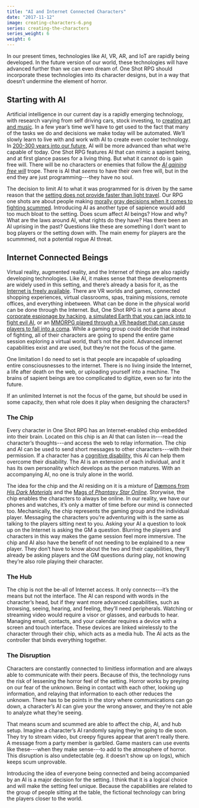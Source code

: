 ```yaml
---
title: "AI and Internet Connected Characters"
date: "2017-11-12"
image: creating-characters-6.png
series: creating-the-characters
series_weight: 6
weight: 6
---
```


In our present times, technologies like AI, VR, AR, and IoT are rapidly being developed. In the future version of our world, these technologies will have advanced further than we can even dream of. One Shot RPG should incorporate these technologies into its character designs, but in a way that doesn’t undermine the element of horror.<!--more-->

## Starting with AI
Artificial intelligence in our current day is a rapidly emerging technology, with research varying from self driving cars, stock investing, to [creating art and music](https://magenta.tensorflow.org/). In a few year’s time we’ll have to get used to the fact that many of the tasks we do and decisions we make today will be automated. We’ll slowly learn to live with and work with AI to create even cooler technology. In [200-300 years into our future](/blog/creating-the-setting/technology-and-the-military/#timeframe), AI will be more advanced than what we’re capable of today. One Shot RPG features AI that can mimic a sapient being, and at first glance passes for a living thing. But what it cannot do is gain free will. There will be no characters or enemies that follow the _[AI gaining free will](http://tvtropes.org/pmwiki/pmwiki.php/Main/GrewBeyondTheirProgramming)_ trope. There is AI that _seems_ to have their own free will, but in the end they are just programming---they have no soul.

The decision to limit AI to what it was programmed for is driven by the same reason that the [setting does not provide faster than light travel](/blog/creating-the-setting/better-elevator-pitch/#flaw-no-focus-on-small-scale-problems). Our RPG one shots are about people making [morally gray decisions when it comes to fighting scummed](/blog/creating-the-setting/better-elevator-pitch/#giving-the-characters-reason). Introducing AI as another type of sapience would add too much bloat to the setting. Does scum affect AI beings? How and why? What are the laws around AI, what rights do they have? Has there been an AI uprising in the past? Questions like these are something I don’t want to bog players or the setting down with. The main enemy for players are the scummmed, not a potential rogue AI threat.

## Internet Connected Beings
Virtual reality, augmented reality, and the Internet of things are also rapidly developing technologies. Like AI, it makes sense that these developments are widely used in this setting, and there’s already a basis for it, as the [Internet is freely available](/blog/creating-the-setting/technology-and-the-military/#internet). There are VR worlds and games, connected shopping experiences, virtual classrooms, spas, training missions, remote offices, and everything inbetween. What can be done in the physical world can be done through the Internet. But, One Shot RPG is not a game about [corporate espionage by hacking](http://www.shadowrun.com/what-is-shadowrun/), [a simulated Earth that you can jack into to fight evil AI](https://en.wikipedia.org/wiki/The_Matrix), or an [MMORPG played through a VR headset that can cause players to fall into a coma](http://tvtropes.org/pmwiki/pmwiki.php/Franchise/DotHack). While a gaming group could decide that instead of fighting, all of their characters are going to spend the entire game session exploring a virtual world, that’s not the point. Advanced internet capabilities exist and are used, but they’re not the focus of the game.

One limitation I do need to set is that people are incapable of uploading entire consciousnesses to the internet. There is no living inside the Internet, a life after death on the web, or uploading yourself into a machine. The brains of sapient beings are too complicated to digitize, even so far into the future.

If an unlimited Internet is not the focus of the game, but should be used in some capacity, then what role does it play when designing the characters?

### The Chip
Every character in One Shot RPG has an Internet-enabled chip embedded into their brain. Located on this chip is an AI that can listen in---read the character’s thoughts---and access the web to relay information. The chip and AI can be used to send short messages to other characters---with their permission. If a character has a [cognitive disability](/blog/creating-the-characters/diversity-goals/#disability-and-mental-illness), this AI can help them overcome their disability. The AI is an extension of each individual, and it has its own personality which develops as the person matures. With an accompanying AI, no one is truly alone in the world.

The idea for the chip and the AI residing on it is a mixture of [Dæmons from _His Dark Materials_](http://tvtropes.org/pmwiki/pmwiki.php/Literature/HisDarkMaterials) and the [Mags of _Phantasy Star Online_](http://tvtropes.org/pmwiki/pmwiki.php/VideoGame/PhantasyStarOnline). Storywise, the chip enables the characters to always be online. In our reality, we have our phones and watches, it’s only a matter of time before our mind is connected too. Mechanically, the chip represents the gaming group and the individual player. Messaging the characters you’re adventuring with is the same as talking to the players sitting next to you. Asking your AI a question to look up on the Internet is asking the GM a question. Blurring the players and characters in this way makes the game session feel more immersive. The chip and AI also have the benefit of not needing to be explained to a new player. They don’t have to know about the two and their capabilities, they’ll already be asking players and the GM questions during play, not knowing they’re also role playing their character.

### The Hub
The chip is not the be-all of Internet access. It only connects---it’s the means but not the interface. The AI can respond with words in the character’s head, but if they want more advanced capabilities, such as browsing, seeing, hearing, and feeling, they’ll need peripherals. Watching or streaming video would require a visor or glasses, and earbuds to hear. Managing email, contacts, and your calendar requires a device with a screen and touch interface. These devices are linked wirelessly to the character through their chip, which acts as a media hub. The AI acts as the controller that binds everything together.

### The Disruption
Characters are constantly connected to limitless information and are always able to communicate with their peers. Because of this, the technology runs the risk of lessening the horror feel of the setting. Horror works by preying on our fear of the unknown. Being in contact with each other, looking up information, and relaying that information to each other reduces the unknown. There has to be points in the story where communications can go down, a character’s AI can give your the wrong answer, and they’re not able to analyze what they’re seeing.

That means scum and scummed are able to affect the chip, AI, and hub setup. Imagine a character’s AI randomly saying they’re going to die soon. They try to stream video, but creepy figures appear that aren’t really there. A message from a party member is garbled. Game masters can use events like these---when they make sense---to add to the atmosphere of horror. This disruption is also undetectable (eg. it doesn't show up on logs), which keeps scum unprovable.

Introducing the idea of everyone being connected and being accompanied by an AI is a major decision for the setting. I think that it is a logical choice and will make the setting feel unique. Because the capabilities are related to the group of people sitting at the table, the fictional technology can bring the players closer to the world.
